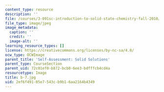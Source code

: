 ```yaml
---
content_type: resource
description: ''
file: /courses/3-091sc-introduction-to-solid-state-chemistry-fall-2010/2ef6f49105e7543cb9b16aa2164b4349_b-7.jpg
file_type: image/jpeg
image_metadata:
  caption: ''
  credit: ''
  image-alt: ''
learning_resource_types: []
license: https://creativecommons.org/licenses/by-nc-sa/4.0/
ocw_type: OCWImage
parent_title: 'Self-Assessment: Solid Solutions'
parent_type: CourseSection
parent_uid: 72c01ef0-b872-bcb0-6ee3-bdfffcb4cd4a
resourcetype: Image
title: b-7.jpg
uid: 2ef6f491-05e7-543c-b9b1-6aa2164b4349
---
```

